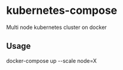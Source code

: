 # kubernetes-compose

Multi node kubernetes cluster on docker

## Usage

docker-compose up --scale node=X
